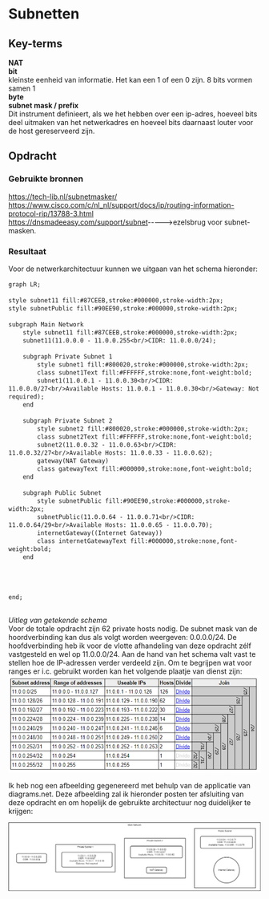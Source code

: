 # Subnetten


## Key-terms
**NAT**  
**bit**  
kleinste eenheid van informatie. Het kan een 1 of een 0 zijn. 8 bits vormen samen 1  
**byte**  
**subnet mask / prefix**  
Dit instrument definieert, als we het hebben over een ip-adres, hoeveel bits deel uitmaken van het netwerkadres en hoeveel bits daarnaast louter voor de host gereserveerd zijn. 

## Opdracht
### Gebruikte bronnen
<https://tech-lib.nl/subnetmasker/>  
<https://www.cisco.com/c/nl_nl/support/docs/ip/routing-information-protocol-rip/13788-3.html>  
<https://dnsmadeeasy.com/support/subnet>----->ezelsbrug voor subnet-masken. 


### Resultaat
Voor de netwerkarchitectuur kunnen we uitgaan van het schema hieronder: 

```mermaid
graph LR;

style subnet11 fill:#87CEEB,stroke:#000000,stroke-width:2px;
style subnetPublic fill:#90EE90,stroke:#000000,stroke-width:2px;

subgraph Main Network
    style subnet11 fill:#87CEEB,stroke:#000000,stroke-width:2px;
    subnet11(11.0.0.0 - 11.0.0.255<br/>CIDR: 11.0.0.0/24);
    
    subgraph Private Subnet 1
        style subnet1 fill:#800020,stroke:#000000,stroke-width:2px;
        class subnet1Text fill:#FFFFFF,stroke:none,font-weight:bold;
        subnet1(11.0.0.1 - 11.0.0.30<br/>CIDR: 11.0.0.0/27<br/>Available Hosts: 11.0.0.1 - 11.0.0.30<br/>Gateway: Not required);
    end
    
    subgraph Private Subnet 2
        style subnet2 fill:#800020,stroke:#000000,stroke-width:2px;
        class subnet2Text fill:#FFFFFF,stroke:none,font-weight:bold;
        subnet2(11.0.0.32 - 11.0.0.63<br/>CIDR: 11.0.0.32/27<br/>Available Hosts: 11.0.0.33 - 11.0.0.62);
        gateway(NAT Gateway)
        class gatewayText fill:#000000,stroke:none,font-weight:bold;
    end
    
    subgraph Public Subnet
        style subnetPublic fill:#90EE90,stroke:#000000,stroke-width:2px;
        subnetPublic(11.0.0.64 - 11.0.0.71<br/>CIDR: 11.0.0.64/29<br/>Available Hosts: 11.0.0.65 - 11.0.0.70);
        internetGateway((Internet Gateway))
        class internetGatewayText fill:#000000,stroke:none,font-weight:bold;
    end
    
    


end;


```


*Uitleg van getekende schema*  
Voor de totale opdracht zijn 62 private hosts nodig. De subnet mask van de hoordverbinding kan dus als volgt worden weergeven: 0.0.0.0/24. De hoofdverbinding heb ik voor de vlotte afhandeling van deze opdracht zélf vastgesteld en wel op 11.0.0.0/24. Aan de hand van het schema valt vast te stellen hoe de IP-adressen verder verdeeld zijn. Om te begrijpen wat voor ranges er i.c. gebruikt worden kan het volgende plaatje van dienst zijn:  
![ranges_IP](./Knipsels/RangeVerdeling.PNG)

Ik heb nog een afbeelding gegenereerd met behulp van de applicatie van diagrams.net. Deze afbeelding zal ik hieronder posten ter afsluiting van deze opdracht en om hopelijk de gebruikte architectuur nog duidelijker te krijgen:  

![Eind_Knipsel](./Knipsels/architectuur.drawio.png)
